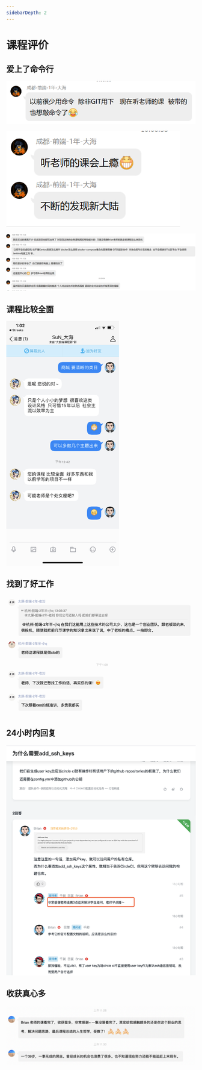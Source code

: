 ```yaml
---
sidebarDepth: 2
---
```


# 课程评价

## 爱上了命令行

![20191017091338](./assets/20191017091338.png)

![20191025100843](./assets/20191025100843.png)

![20191025103005](./assets/20191025103005.png)

## 课程比较全面

<img src="./assets/20191107135358.png" width="300" />

## 找到了好工作

![20191119135129](./assets/20191119135129.png)

## 24小时内回复

<img src="./assets/image2020-4-19_16-18-20.png" width="600" />

## 收获真心多

<img src="./assets/image2020-6-13_11-35-28.png" width="800" />

